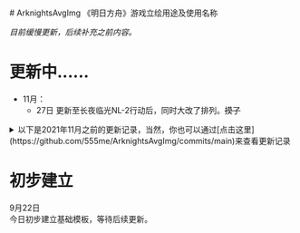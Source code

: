 <br/>
<br/>
# ArknightsAvgImg
《明日方舟》游戏立绘用途及使用名称<br/>

<i>目前缓慢更新，后续补充之前内容。</i>
<br/>
# 更新中......
  - 11月：
      - 27日  更新至长夜临光NL-2行动后，同时大改了排列。<s>摸了</s>
<details>
  <summary>以下是2021年11月之前的更新记录，当然，你也可以通过[点击这里](https://github.com/555me/ArknightsAvgImg/commits/main)来查看更新记录</summary>
  - 10月：
      - 1日   更新至9-5 行动后
	  - 2日   更新至9-7 行动后
	  - 3日   更新至9-8，添加人物立绘文件
	  - 4日   更新至9-12 行动前，修改了部分立绘名称
	  - 16日  更新完毕act9mini（红松林活动），修改部分立绘名称，新增10月15日的新立绘
	  - 22日  更新至9-14 行动前，将未录入的图片暂时移除
	  - 24日  更新至9-19 行动后
	  - 25日  第九章，堂堂写完！同时调整了总排序，现在真的按照文件名排序了！
	  - 29日  写完能天使干员密录了，之前的活动、主线都会写。

  - 9月:
      - 25日  更新至9-4 行动前（好像还没看完）
	  - 30日  更新完了9-4 行动前（好像搞错了）
</details>

# 初步建立

9月22日<br/>
今日初步建立基础模板，等待后续更新。
